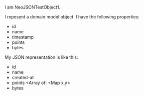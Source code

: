 I am NeoJSONTestObject1.

I repesent a domain model object.
I have the following properties:

- id <Integer>
- name <String>
- timestamp <DateAndTime>
- points <Array of: Point>
- bytes <ByteArray>

My JSON representation is like this:

- id <Number>
- name <String>
- created-at <ISO8601 String>
- points <Array of: <Map x,y>
- bytes <Array of: Number>
